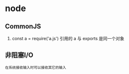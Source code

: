 # node

## CommonJS

1. const a = require('a.js') 引用的 a 与 exports 是同一个对象


## 非阻塞I/O
	在系统接收输入时可以接收其它的输入